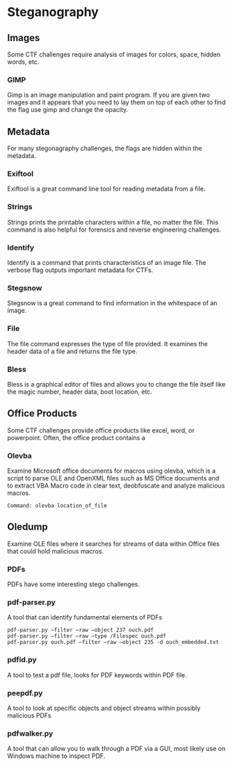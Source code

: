 # Steganography

## Images 
Some CTF challenges require analysis of images for colors, space, hidden words, etc. 

### GIMP 
Gimp is an image manipulation and paint program. If you are given two images and it appears that you need to lay them on top of each other to find the flag use gimp and change the opacity. 

## Metadata
For many stegonagraphy challenges, the flags are hidden within the metadata. 

### Exiftool 
Exiftool is a great command line tool for reading metadata from a file. 

### Strings 
Strings prints the printable characters within a file, no matter the file. This command is also helpful for forensics and reverse engineering challenges. 

### Identify
Identify is a command that prints characteristics of an image file. The verbose flag outputs important metadata for CTFs. 

### Stegsnow 
Stegsnow is a great command to find information in the whitespace of an image. 

### File 
The file command expresses the type of file provided. It examines the header data of a file and returns the file type. 

### Bless
Bless is a graphical editor of files and allows you to change the file itself like the magic number, header data, boot location, etc. 

## Office Products 
Some CTF challenges provide office products like excel, word, or powerpoint. Often, the office product contains a

### Olevba
Examine Microsoft office documents for macros using olevba, which is a script to parse OLE and OpenXML files such as MS Office documents and to extract VBA Macro code in clear text, deobfuscate and analyze malicious macros.

```Command: olevba location_of_file```

## Oledump		
Examine OLE files where it searches for streams of data within Office files that could hold malicious macros. 

### PDFs 
PDFs have some interesting stego challenges. 

### pdf-parser.py
A tool that can identify fundamental elements of PDFs
```
pdf-parser.py –filter –raw –object 237 ouch.pdf
pdf-parser.py –filter –raw –type /Filespec ouch.pdf 
pdf-parser.py ouch.pdf –filter –raw –object 235 -d ouch_embedded.txt
```

### pdfid.py
A tool to test a pdf file, looks for PDF keywords within PDF file. 

### peepdf.py
A tool to look at specific objects and object streams within possibly malicious PDFs

### pdfwalker.py
A tool that can allow you to walk through a PDF via a GUI, most likely use on Windows machine to inspect PDF. 